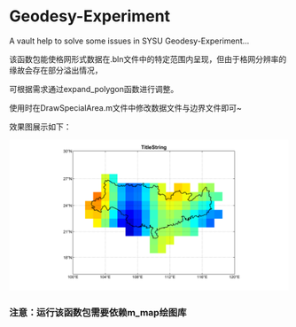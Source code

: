 # Geodesy-Experiment

A vault help to solve some issues in SYSU Geodesy-Experiment...

该函数包能使格网形式数据在.bln文件中的特定范围内呈现，但由于格网分辨率的缘故会存在部分溢出情况，

可根据需求通过expand_polygon函数进行调整。

使用时在DrawSpecialArea.m文件中修改数据文件与边界文件即可~

效果图展示如下：

![1716258574929](image/README/1716258574929.png)

### 注意：运行该函数包需要依赖m_map绘图库
